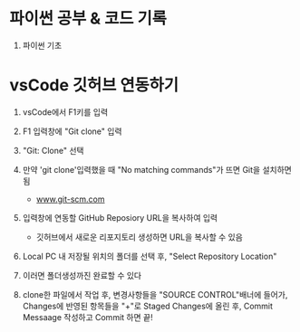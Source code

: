 # 파이썬 공부 & 코드 기록
1. 파이썬 기초
# vsCode 깃허브 연동하기

1. vsCode에서 F1키를 입력

2. F1 입력창에 "Git clone" 입력

3. "Git: Clone" 선택

4. 만약 'git clone'입력했을 때 "No matching commands"가 뜨면 Git을 설치하면 됨 
    - www.git-scm.com

5. 입력창에 연동할 GitHub Reposiory URL을 복사하여 입력
    - 깃허브에서 새로운 리포지토리 생성하면 URL을 복사할 수 있음

6. Local PC 내 저장될 위치의 폴더를 선택 후, "Select Repository Location" 

7. 이러면 폴더생성까진 완료할 수 있다

8. clone한 파일에서 작업 후, 변경사항들을 "SOURCE CONTROL"배너에 들어가, 
    Changes에 반영된 항목들을 "+"로 Staged Changes에 올린 후, Commit Messaage 작성하고 Commit 하면 끝!
